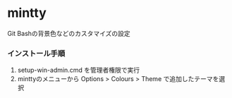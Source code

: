 
# mintty

Git Bashの背景色などのカスタマイズの設定


### インストール手順

1. setup-win-admin.cmd を管理者権限で実行
2. minttyのメニューから Options > Colours > Theme で追加したテーマを選択
